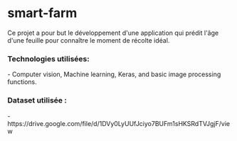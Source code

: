 # smart-farm
Ce projet a pour but le développement d'une application qui prédit l'âge d'une feuille pour connaître le moment de récolte idéal. 

<h3>Technologies utilisées: </h3> 
- Computer vision, Machine learning, Keras, and basic image processing functions. 

<h3> Dataset utilisée :</h3> 
- https://drive.google.com/file/d/1DVy0LyUUfJciyo7BUFm1sHKSRdTVJgjF/view
